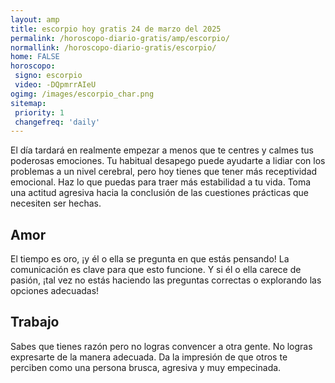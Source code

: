 ```yaml
---
layout: amp
title: escorpio hoy gratis 24 de marzo del 2025 
permalink: /horoscopo-diario-gratis/amp/escorpio/
normallink: /horoscopo-diario-gratis/escorpio/
home: FALSE
horoscopo:
 signo: escorpio
 video: -DQpmrrAIeU
ogimg: /images/escorpio_char.png
sitemap:
 priority: 1
 changefreq: 'daily'
---
```



El día tardará en realmente empezar a menos que te centres y calmes tus poderosas emociones. Tu habitual desapego puede ayudarte a lidiar con los problemas a un nivel cerebral, pero hoy tienes que tener más receptividad emocional. Haz lo que puedas para traer más estabilidad a tu vida. Toma una actitud agresiva hacia la conclusión de las cuestiones prácticas que necesiten ser hechas.

## Amor

El tiempo es oro, ¡y él o ella se pregunta en que estás pensando! La comunicación es clave para que esto funcione. Y si él o ella carece de pasión, ¡tal vez no estás haciendo las preguntas correctas o explorando las opciones adecuadas!

## Trabajo

Sabes que tienes razón pero no logras convencer a otra gente. No logras expresarte de la manera adecuada. Da la impresión de que otros te perciben como una persona brusca, agresiva y muy empecinada.